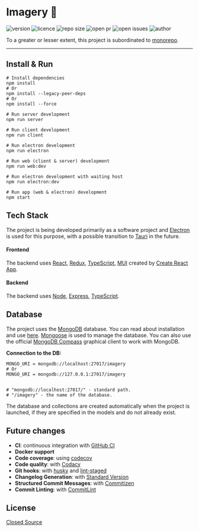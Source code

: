 # Imagery 📖

![version](https://img.shields.io/badge/version-1.0.0-yellowgreen)
![licence](https://img.shields.io/badge/license-Closed%20Source-darkred)
![repo size](https://img.shields.io/github/repo-size/betelgeuseAS/imagery.svg)
![open pr](https://img.shields.io/github/issues-pr-raw/betelgeuseAS/imagery.svg)
![open issues](https://img.shields.io/github/issues-raw/betelgeuseAS/imagery.svg)
![author](https://img.shields.io/badge/author-Andrew%20Samchuk-orange)

To a greater or lesser extent, this project is subordinated to [monorepo](https://monorepo.tools/#local-computation-caching).
____

## Install & Run
```terminal
# Install dependencies
npm install
# Or
npm install --legacy-peer-deps
# Or
npm install --force

# Run server development
npm run server

# Run client development
npm run client

# Run electron development
npm run electron

# Run web (client & server) development
npm run web:dev

# Run electron development with waiting host
npm run electron:dev

# Run app (web & electron) development
npm start
```

## Tech Stack

The project is being developed primarily as a software project and [Electron](https://www.electronjs.org/) is used for this purpose, with a possible transition to [Tauri](https://tauri.app/) in the future.

#### Frontend
The backend uses [React](https://reactjs.org/), [Redux](https://redux.js.org/), [TypeScript](https://www.typescriptlang.org/), [MUI](https://mui.com/) created by [Create React App](https://create-react-app.dev/).

#### Backend
The backend uses [Node](https://nodejs.org/), [Express](https://expressjs.com/), [TypeScript](https://www.typescriptlang.org/).

## Database
The project uses the [MongoDB](https://www.mongodb.com/) database. You can read about installation and use [here](https://metanit.com/nosql/mongodb/).
[Mongoose](https://mongoosejs.com/) is used to manage the database.
You can also use the official [MongoDB Compass](https://www.mongodb.com/try/download/compass) graphical client to work with MongoDB.  

**Connection to the DB:**
```text
MONGO_URI = mongodb://localhost:27017/imagery
# Or
MONGO_URI = mongodb://127.0.0.1:27017/imagery


# "mongodb://localhost:27017/" - standard path.
# "/imagery" - the name of the database.
```

The database and collections are created automatically when the project is launched, if they are specified in the models and do not already exist.

## Future changes
- **CI**: continuous integration with [GitHub CI](https://travis-ci.org)
- **Docker support**
- **Code coverage**: using [codecov](https://about.codecov.io/)
- **Code quality**: with [Codacy](https://www.codacy.com)
- **Git hooks**: with [husky](https://github.com/typicode/husky) and [lint-staged](https://github.com/okonet/lint-staged)
- **Changelog Generation**: with [Standard Version](https://github.com/conventional-changelog/standard-version)
- **Structured Commit Messages**: with [Commitizen](https://github.com/commitizen/cz-cli)
- **Commit Linting**: with [CommitLint](https://github.com/conventional-changelog/commitlint)

## License

[//]: # ([MIT]&#40;LICENSE&#41;)
[Closed Source](LICENSE)